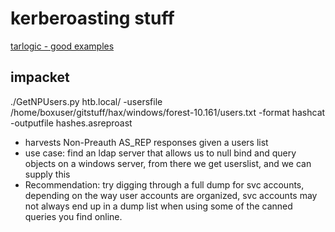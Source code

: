 # kerberoasting  stuff
[tarlogic - good examples](https://www.tarlogic.com/en/blog/how-to-attack-kerberos/)

## impacket
./GetNPUsers.py htb.local/ -usersfile /home/boxuser/gitstuff/hax/windows/forest-10.161/users.txt  -format hashcat -outputfile hashes.asreproast
  - harvests Non-Preauth AS_REP responses  given a users list
  - use case: find an ldap server that allows us to null bind and query objects on a windows server, from there
    we get userslist, and we can supply this
   - Recommendation: try digging through a full dump for svc accounts, depending on the way user accounts are
     organized, svc accounts may not always end up in a dump list when using some of the canned queries you
     find online.
